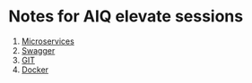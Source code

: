 # Notes for AIQ elevate sessions

1. [Microservices](https://github.com/akhilputhiry/lti-sessions/tree/master/micro-services)
2. [Swagger](https://github.com/akhilputhiry/lti-sessions/tree/master/swagger)
3. [GIT](https://github.com/akhilputhiry/lti-sessions/tree/master/git)
4. [Docker](https://github.com/akhilputhiry/lti-sessions/tree/master/docker)
